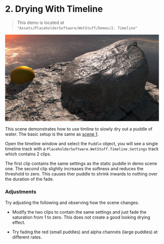 # 2. Drying With Timeline

> This demo is located at `"Assets/PlaceholderSoftware/WetStuff/Demos/2. Timeline"`

![Demo Scene 1](../images/DemoScene2Drying.png)

This scene demonstrates how to use timline to slowly dry out a puddle of water. The basic setup is the same as [scene 1](../Puddle).

Open the timeline window and select the `Puddle` object, you will see a single timeline track with a `PlaceholderSoftware.WetStuff.Timeline.Settings` track which contains 2 clips.

The first clip contains the same settings as the static puddle in demo scene one. The second clip slightly increases the softness and reduces the threshold to zero. This causes ther puddle to shrink inwards to nothing over the duration of the fade.

### Adjustments

Try adjusting the following and observing how the scene changes:

 - Modify the two clips to contain the same settings and just fade the saturation from 1 to zero. This does _not_ create a good looking drying effect.

 - Try fading the red (small puddles) and alpha channels (large puddles) at different rates.
